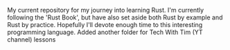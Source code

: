 My current repository for my journey into learning Rust.
I'm currently following the 'Rust Book', but have also set aside both Rust by example and Rust by practice. 
Hopefully I'll devote enough time to this interesting programming language.
Added another folder for Tech With Tim (YT channel) lessons

